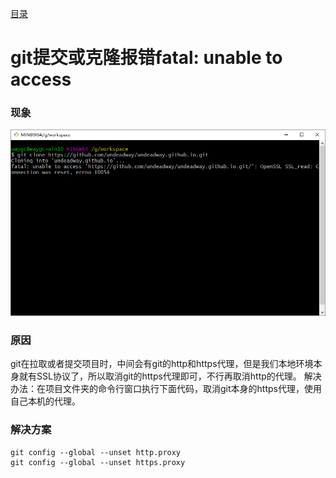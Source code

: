 [目录](./)
# git提交或克隆报错fatal: unable to access

### 现象
![](fatal_unable_to_access.png)

### 原因
git在拉取或者提交项目时，中间会有git的http和https代理，但是我们本地环境本身就有SSL协议了，所以取消git的https代理即可，不行再取消http的代理。
解决办法：在项目文件夹的命令行窗口执行下面代码，取消git本身的https代理，使用自己本机的代理。

### 解决方案
```
git config --global --unset http.proxy
git config --global --unset https.proxy
```